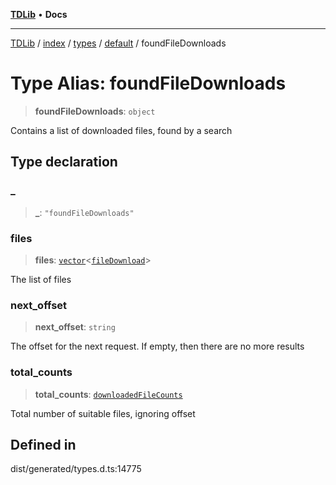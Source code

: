 [**TDLib**](../../../../../../README.md) • **Docs**

***

[TDLib](../../../../../../modules.md) / [index](../../../../../README.md) / [types](../../../README.md) / [default](../README.md) / foundFileDownloads

# Type Alias: foundFileDownloads

> **foundFileDownloads**: `object`

Contains a list of downloaded files, found by a search

## Type declaration

### \_

> **\_**: `"foundFileDownloads"`

### files

> **files**: [`vector`](vector.md)\<[`fileDownload`](fileDownload-1.md)\>

The list of files

### next\_offset

> **next\_offset**: `string`

The offset for the next request. If empty, then there are no more results

### total\_counts

> **total\_counts**: [`downloadedFileCounts`](downloadedFileCounts-1.md)

Total number of suitable files, ignoring offset

## Defined in

dist/generated/types.d.ts:14775
